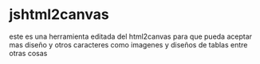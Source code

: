 # jshtml2canvas
este es una herramienta editada del html2canvas para que pueda aceptar mas diseño y otros caracteres como imagenes y diseños de tablas entre otras cosas
